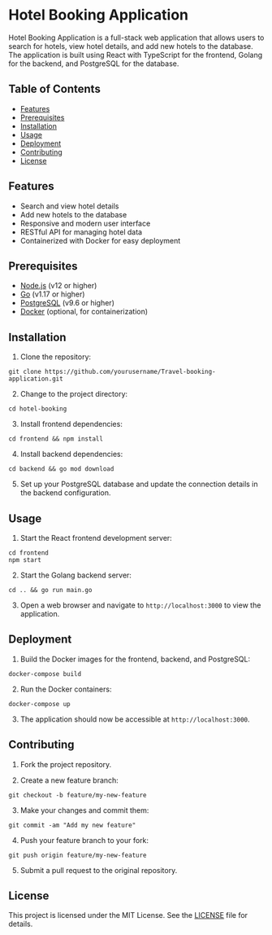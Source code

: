 # Hotel Booking Application

Hotel Booking Application is a full-stack web application that allows users to search for hotels, view hotel details, and add new hotels to the database. The application is built using React with TypeScript for the frontend, Golang for the backend, and PostgreSQL for the database.

## Table of Contents

- [Features](#features)
- [Prerequisites](#prerequisites)
- [Installation](#installation)
- [Usage](#usage)
- [Deployment](#deployment)
- [Contributing](#contributing)
- [License](#license)

## Features

- Search and view hotel details
- Add new hotels to the database
- Responsive and modern user interface
- RESTful API for managing hotel data
- Containerized with Docker for easy deployment

## Prerequisites

- [Node.js](https://nodejs.org/) (v12 or higher)
- [Go](https://golang.org/) (v1.17 or higher)
- [PostgreSQL](https://www.postgresql.org/) (v9.6 or higher)
- [Docker](https://www.docker.com/) (optional, for containerization)

## Installation

1. Clone the repository:

```
git clone https://github.com/yourusername/Travel-booking-application.git
```
2. Change to the project directory:

```
cd hotel-booking
```

3. Install frontend dependencies:
```
cd frontend && npm install
```

4. Install backend dependencies:

```
cd backend && go mod download
```

5. Set up your PostgreSQL database and update the connection details in the backend configuration.

## Usage

1. Start the React frontend development server:
```
cd frontend
npm start
```

2. Start the Golang backend server:
```
cd .. && go run main.go
```

3. Open a web browser and navigate to `http://localhost:3000` to view the application.

## Deployment

1. Build the Docker images for the frontend, backend, and PostgreSQL:

```
docker-compose build
```

2. Run the Docker containers:

```
docker-compose up
```


3. The application should now be accessible at `http://localhost:3000`.

## Contributing

1. Fork the project repository.

2. Create a new feature branch:

```
git checkout -b feature/my-new-feature
```

3. Make your changes and commit them:

```
git commit -am "Add my new feature"
```

4. Push your feature branch to your fork:

```
git push origin feature/my-new-feature
```

5. Submit a pull request to the original repository.

## License

This project is licensed under the MIT License. See the [LICENSE](LICENSE) file for details.
